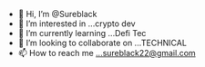 - 👋 Hi, I’m @Sureblack
- 👀 I’m interested in ...crypto dev
- 🌱 I’m currently learning ...Defi Tec
- 💞️ I’m looking to collaborate on ...TECHNICAL 
- 📫 How to reach me ...sureblack22@gmail.com

<!---
Sureblack/Sureblack is a ✨ special ✨ repository because its `README.md` (this file) appears on your GitHub profile.
You can click the Preview link to take a look at your changes.
--->
